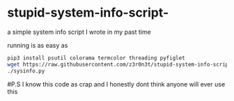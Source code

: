 # stupid-system-info-script-
a simple system info script I wrote in my past time 

running is as easy as 
```bash 
pip3 install psutil colorama termcolor threading pyfiglet
wget https://raw.githubusercontent.com/z3r0n3t/stupid-system-info-script-/main/sysinfo.py && chmod +x sysinfo.py
./sysinfo.py

```
#P.S
I know this code as crap and I honestly dont think anyone will ever use this
